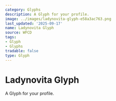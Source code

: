```yaml
---
category: Glyphs
description: A Glyph for your profile.
image: ../images/ladynovita-glyph-e58a3ac763.png
last_updated: '2025-09-17'
name: Ladynovita Glyph
source: WFCD
tags:
- Glyph
- Glyphs
tradable: false
type: Glyph
---
```


# Ladynovita Glyph

A Glyph for your profile.

